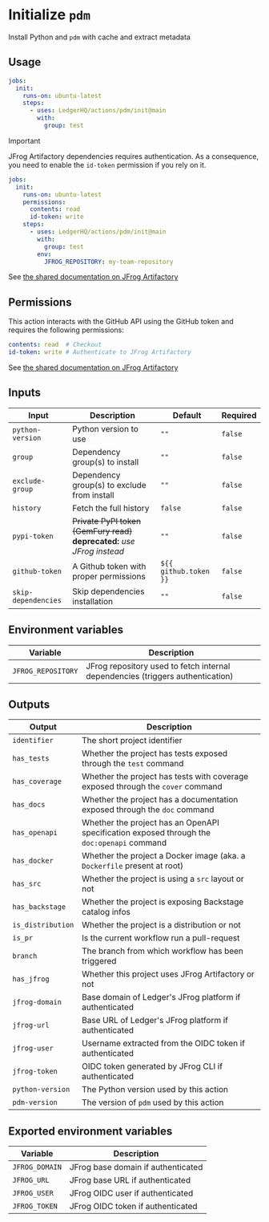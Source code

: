 # Initialize `pdm`

Install Python and `pdm` with cache and extract metadata

## Usage

```yaml
jobs:
  init:
    runs-on: ubuntu-latest
    steps:
      - uses: LedgerHQ/actions/pdm/init@main
        with:
          group: test
```

> [!IMPORTANT]
> JFrog Artifactory dependencies requires authentication.
> As a consequence, you need to enable the `id-token` permission if you rely on it.
>
> ```yaml
> jobs:
>   init:
>     runs-on: ubuntu-latest
>     permissions:
>       contents: read
>       id-token: write
>     steps:
>       - uses: LedgerHQ/actions/pdm/init@main
>         with:
>           group: test
>         env:
>           JFROG_REPOSITORY: my-team-repository
> ```
>
> See [the shared documentation on JFrog Artifactory](https://github.com/LedgerHQ/actions/tree/main/pdm#jfrog-artifactory)

## Permissions

This action interacts with the GitHub API using the GitHub token and requires the following permissions:

```yaml
contents: read  # Checkout
id-token: write # Authenticate to JFrog Artifactory
```

See [the shared documentation on JFrog Artifactory](https://github.com/LedgerHQ/actions/tree/main/pdm#jfrog-artifactory)

## Inputs

| Input | Description | Default | Required |
|-------|-------------|---------|----------|
| `python-version` | Python version to use | `""` | `false` |
| `group` | Dependency group(s) to install | `""` | `false` |
| `exclude-group` | Dependency group(s) to exclude from install | `""` | `false` |
| `history` | Fetch the full history | `false` | `false` |
| `pypi-token` | ~~Private PyPI token (GemFury read)~~ **deprecated:** _use JFrog instead_ | `""` | `false` |
| `github-token` | A Github token with proper permissions | `${{ github.token }}` | `false` |
| `skip-dependencies` | Skip dependencies installation | `""` | `false` |

## Environment variables

| Variable | Description |
|--------|-------------|
| `JFROG_REPOSITORY` | JFrog repository used to fetch internal dependencies (triggers authentication) |

## Outputs

| Output | Description |
|--------|-------------|
| `identifier` | The short project identifier |
| `has_tests` | Whether the project has tests exposed through the `test` command |
| `has_coverage` | Whether the project has tests with coverage exposed through the `cover` command |
| `has_docs` | Whether the project has a documentation exposed through the `doc` command |
| `has_openapi` | Whether the project has an OpenAPI specification exposed through the `doc:openapi` command |
| `has_docker` | Whether the project a Docker image (aka. a `Dockerfile` present at root) |
| `has_src` | Whether the project is using a `src` layout or not |
| `has_backstage` | Whether the project is exposing Backstage catalog infos |
| `is_distribution` | Whether the project is a distribution or not |
| `is_pr` | Is the current workflow run a pull-request |
| `branch` | The branch from which workflow has been triggered |
| `has_jfrog` | Whether this project uses JFrog Artifactory or not |
| `jfrog-domain` | Base domain of Ledger's JFrog platform if authenticated |
| `jfrog-url` | Base URL of Ledger's JFrog platform if authenticated |
| `jfrog-user` | Username extracted from the OIDC token if authenticated |
| `jfrog-token` | OIDC token generated by JFrog CLI if authenticated |
| `python-version` | The Python version used by this action |
| `pdm-version` | The version of `pdm` used by this action |

## Exported environment variables

| Variable | Description |
|--------|-------------|
| `JFROG_DOMAIN` | JFrog base domain if authenticated |
| `JFROG_URL` | JFrog base URL if authenticated |
| `JFROG_USER` | JFrog OIDC user if authenticated |
| `JFROG_TOKEN` | JFrog OIDC token if authenticated |
